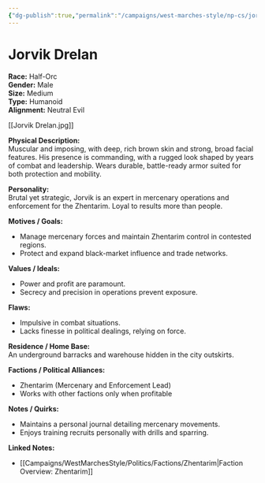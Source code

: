```yaml
---
{"dg-publish":true,"permalink":"/campaigns/west-marches-style/np-cs/jorvik-drelan/"}
---
```


# Jorvik Drelan

**Race:** Half-Orc  
**Gender:** Male  
**Size:** Medium  
**Type:** Humanoid  
**Alignment:** Neutral Evil

[[Jorvik Drelan.jpg]]

**Physical Description:**  
Muscular and imposing, with deep, rich brown skin and strong, broad facial features. His presence is commanding, with a rugged look shaped by years of combat and leadership. Wears durable, battle-ready armor suited for both protection and mobility.

**Personality:**  
Brutal yet strategic, Jorvik is an expert in mercenary operations and enforcement for the Zhentarim. Loyal to results more than people.

**Motives / Goals:**

- Manage mercenary forces and maintain Zhentarim control in contested regions.  
- Protect and expand black-market influence and trade networks.

**Values / Ideals:**

- Power and profit are paramount.  
- Secrecy and precision in operations prevent exposure.

**Flaws:**

- Impulsive in combat situations.  
- Lacks finesse in political dealings, relying on force.

**Residence / Home Base:**  
An underground barracks and warehouse hidden in the city outskirts.

**Factions / Political Alliances:**

- Zhentarim (Mercenary and Enforcement Lead)  
- Works with other factions only when profitable

**Notes / Quirks:**

- Maintains a personal journal detailing mercenary movements.  
- Enjoys training recruits personally with drills and sparring.

**Linked Notes:**

- [[Campaigns/WestMarchesStyle/Politics/Factions/Zhentarim\|Faction Overview: Zhentarim]]
